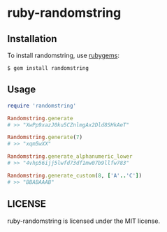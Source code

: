 # ruby-randomstring

## Installation
    
To install randomstring, use [rubygems](https://rubygems.org):

    $ gem install randomstring

## Usage

```ruby
require 'randomstring'

Randomstring.generate
# >> "XwPp9xazJ0ku5CZnlmgAx2Dld8SHkAeT"

Randomstring.generate(7)
# >> "xqm5wXX"

Randomstring.generate_alphanumeric_lower
# >> "4vhp56ijj5lwfd73df1mw07b9llfw783"

Randomstring.generate_custom(8, ['A'..'C'])
# >> "BBABAAAB"
```

## LICENSE

ruby-randomstring is licensed under the MIT license.
